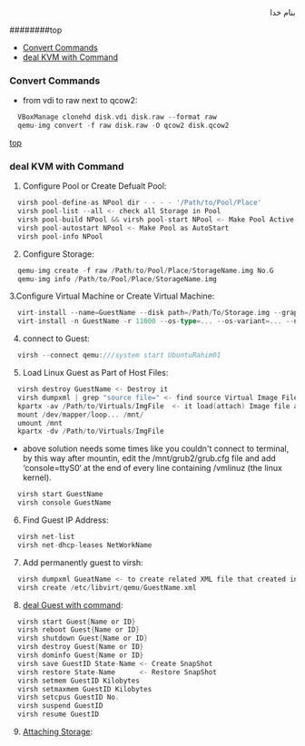 <div dir=rtl>بنام خدا</div>

########top
- [Convert Commands](#convert-commands)
- [deal KVM with Command](#deal-kvm-with-command)


### Convert Commands
- from vdi to raw next to qcow2: 
```go
  VBoxManage clonehd disk.vdi disk.raw --format raw
  qemu-img convert -f raw disk.raw -O qcow2 disk.qcow2
```

[top](#top)

### deal KVM with Command
1. Configure Pool or Create Defualt Pool:
```go
  virsh pool-define-as NPool dir - - - - '/Path/to/Pool/Place'
  virsh pool-list --all <- check all Storage in Pool
  virsh pool-build NPool && virsh pool-start NPool <- Make Pool Active and Start
  virsh pool-autostart NPool <- Make Pool as AutoStart
  virsh pool-info NPool
```
2. Configure Storage:
```go
  qemu-img create -f raw /Path/to/Pool/Place/StorageName.img No.G
  qemu-img info /Path/to/Pool/Place/StorageName.img
```
3.Configure Virtual Machine or Create Virtual Machine:
```go
  virt-install --name=GuestName --disk path=/Path/To/Storage.img --graphics spice --vcpu=1 --ram=1024 --location=/Path/To/ISO.iso --network bridge=virbr0  <- Create New
  virt-install -n GuestName -r 11000 --os-type=... --os-variant=... --nographics --disk /Path/To/ImgFile,device=disk,bus=virtio --vcpus=10 -w network=default,model=virtio --import <- Import Existing

```
4. connect to Guest:
```go
  virsh --connect qemu:///system start UbuntuRahim01
```
5. Load Linux Guest as Part of Host Files:
```go
  virsh destroy GuestName <- Destroy it
  virsh dumpxml | grep "source file=" <- find source Virtual Image Files
  kpartx -av /Path/to/Virtuals/ImgFile  <- it load(attach) Image file as directory in Host!!!
  mount /dev/mapper/loop... /mnt/
  umount /mnt
  kpartx -dv /Path/to/Virtuals/ImgFile

```
  - above solution needs some times like you couldn't connect to terminal, by this way after mountin, edit the /mnt/grub2/grub.cfg file and add ‘console=ttyS0‘ at the end of every line containing /vmlinuz (the linux kernel).
  ```go
    virsh start GuestName
    virsh console GuestName
  ```
6. Find Guest IP Address:
```go
  virsh net-list
  virsh net-dhcp-leases NetWorkName
```
7. Add permanently guest to virsh:
```go
  virsh dumpxml GueatName <- to create related XML file that created in /etc/libvirt/qemu/
  virsh create /etc/libvirt/qemu/GuestName.xml
```
8. [deal Guest with command](#https://www.ibm.com/support/knowledgecenter/linuxonibm/liaat/liaatkvmvirsh.htm):
```go
  virsh start Guest{Name or ID}
  virsh reboot Guest{Name or ID}
  virsh shutdown Guest{Name or ID}
  virsh destroy Guest{Name or ID}
  virsh dominfo Guest{Name or ID}
  virsh save GuestID State-Name <- Create SnapShot
  virsh restore State-Name      <- Restore SnapShot
  virsh setmem GuestID Kilobytes
  virsh setmaxmem GuestID Kilobytes
  virsh setcpus GuestID No.
  virsh suspend GuestID
  virsh resume GuestID
```
9. [Attaching Storage](http://www.thegeekstuff.com/2015/02/add-memory-cpu-disk-to-kvm-vm):


